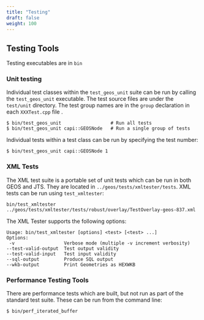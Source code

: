 ```yaml
---
title: "Testing"
draft: false
weight: 100
---
```


## Testing Tools

Testing executables are in `bin`

### Unit testing

Individual test classes within the `test_geos_unit` suite can be run by calling the `test_geos_unit` executable.
The test source files are under the `test/unit` directory.
The test group names are in the `group` declaration in each `XXXTest.cpp` file .

```
$ bin/test_geos_unit                  # Run all tests
$ bin/test_geos_unit capi::GEOSNode   # Run a single group of tests
```

Individual tests within a test class can be run by specifying the test number:

```
$ bin/test_geos_unit capi::GEOSNode 1
```

### XML Tests

The XML test suite is a portable set of unit tests which can be run in both GEOS and JTS.
They are located in `../geos/tests/xmltester/tests`.
XML tests can be run using `test_xmltester`:

```
bin/test_xmltester ../geos/tests/xmltester/tests/robust/overlay/TestOverlay-geos-837.xml
```

The XML Tester supports the following options:

```
Usage: bin/test_xmltester [options] <test> [<test> ...]
Options:
 -v                  Verbose mode (multiple -v increment verbosity)
--test-valid-output  Test output validity
--test-valid-input   Test input validity
--sql-output         Produce SQL output
--wkb-output         Print Geometries as HEXWKB
```

### Performance Testing Tools

There are performance tests which are built, but not run as part of the standard test suite.
These can be run from the command line:

```
$ bin/perf_iterated_buffer
```
